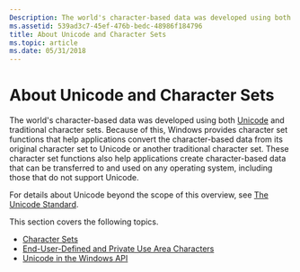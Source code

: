 ```yaml
---
Description: The world's character-based data was developed using both Unicode and traditional character sets.
ms.assetid: 539ad3c7-45ef-476b-bedc-48986f184796
title: About Unicode and Character Sets
ms.topic: article
ms.date: 05/31/2018
---
```


# About Unicode and Character Sets

The world's character-based data was developed using both [Unicode](unicode.md) and traditional character sets. Because of this, Windows provides character set functions that help applications convert the character-based data from its original character set to Unicode or another traditional character set. These character set functions also help applications create character-based data that can be transferred to and used on any operating system, including those that do not support Unicode.

For details about Unicode beyond the scope of this overview, see [The Unicode Standard](http://go.microsoft.com/fwlink/p/?linkid=161649).

This section covers the following topics.

-   [Character Sets](character-sets.md)
-   [End-User-Defined and Private Use Area Characters](end-user-defined-characters.md)
-   [Unicode in the Windows API](unicode-in-the-windows-api.md)

 

 



